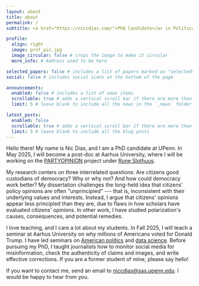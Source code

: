 ```yaml
---
layout: about
title: about
permalink: /
subtitle: <a href="https://niccdias.com/">PhD Candidate</a> in Political Science and Communication at the University of Pennsylvania<br><hr><br>

profile:
  align: right
  image: prof_pic.jpg
  image_circular: false # crops the image to make it circular
  more_info: # Address used to be here

selected_papers: false # includes a list of papers marked as "selected={true}"
social: false # includes social icons at the bottom of the page

announcements:
  enabled: false # includes a list of news items
  scrollable: true # adds a vertical scroll bar if there are more than 3 news items
  limit: 5 # leave blank to include all the news in the `_news` folder

latest_posts:
  enabled: false
  scrollable: true # adds a vertical scroll bar if there are more than 3 new posts items
  limit: 3 # leave blank to include all the blog posts
---
```


Hello there! My name is Nic Dias, and I am a PhD candidate at UPenn. In May 2025, I will become a post-doc at Aarhus University, where I will be working on the [PARTYOPINION](https://ps.au.dk/en/research/researcher-websites/rune-slothuus/current-research/) project under [Rune Slothuus](https://ps.au.dk/en/research/researcher-websites/rune-slothuus/).

My research centers on three interrelated questions: Are citizens good custodians of democracy? Why or why not? And how could democracy work better? My dissertation challenges the long-held idea that citizens' policy opinions are often "unprincipled" --- that is, inconsistent with their underlying values and interests. Instead, I argue that citizens' opinions appear less principled than they are, due to flaws in how scholars have evaluated citizens' opinions. In other work, I have studied polarization's causes, consequences, and potential remedies.

I love teaching, and I care a lot about my students. In Fall 2025, I will teach a seminar at Aarhus University on why millions of Americans voted for Donald Trump. I have led seminars on [American politics](https://live-sas-www-polisci.pantheon.sas.upenn.edu/node/8993) and [data science](https://live-sas-www-polisci.pantheon.sas.upenn.edu/node/9007). Before pursuing my PhD, I taught journalists how to monitor social media for misinformation, check the authenticity of claims and images, and write effective corrections. If you are a former student of mine, please say hello!

If you want to contact me, send an email to [niccdias@sas.upenn.edu](mailto:niccdias@sas.upenn.edu). I would be happy to hear from you.
